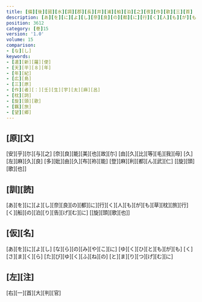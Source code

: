 ```yaml
---
title: [備][後][國][水][調][郡][長][井][浦][舶][泊][之][夜][作][歌][三][首]
description: [あ][を][に][よ][し][奈][良][の][都][に][行][く][人][も][が][も][草][枕][旅][行][く][船][の][泊][り][告][げ][む][に] [[旋][頭][歌][也]]
position: 3612
category: [巻]15
version: '1.0'
volume: 15
comparison:
- [な][し]
keywords:
- [遣][新][羅][使]
- [天][平][８][年]
- [年][紀]
- [広][島]
- [三][原]
- [作][者][：][壬][生][宇][太][麻][呂]
- [枕][詞]
- [旋][頭][歌]
- [羈][旅]
- [望][郷]
---
```


## [原][文]

[安][乎][尓][与][之] [奈][良][能][美][也][故][尓] [由][久][比][等][毛][我][母] [久][左][麻][久][良] [多][妣][由][久][布][祢][能] [登][麻][利][都][ん][武][仁] [[旋][頭][歌][也]]

## [訓][読]

[あ][を][に][よ][し][奈][良][の][都][に][行][く][人][も][が][も][草][枕][旅][行][く][船][の][泊][り][告][げ][む][に] [[旋][頭][歌][也]]

## [仮][名]

[あ][を][に][よ][し] [な][ら][の][み][や][こ][に] [ゆ][く][ひ][と][も][が][も] [く][さ][ま][く][ら] [た][び][ゆ][く][ふ][ね][の] [と][ま][り][つ][げ][む][に]

## [左][注]

[右][一][首][大][判][官]
